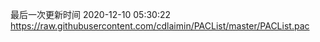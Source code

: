 最后一次更新时间 2020-12-10 05:30:22
https://raw.githubusercontent.com/cdlaimin/PACList/master/PACList.pac

